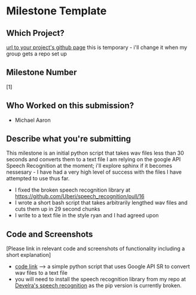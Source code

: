# Milestone Template

## Which Project?
[url to your project's github page](https://github.com/develra/Hackathon_Final)
this is temporary - i'll change it when my group gets a repo set up

## Milestone Number
[1]

## Who Worked on this submission?
* Michael Aaron

## Describe what you're submitting
This milestone is an initial python script that takes wav files less than 30 seconds and converts them to a text file
I am relying on the google API Speech Recognition at the moment; i'll explore sphinx if it becomes nessesary - I have
had a very high level of success with the files I have attempted to use thus far.
* I fixed the broken speech recognition library at https://github.com/Uberi/speech_recognition/pull/16
* I wrote a short bash script that takes arbitrarily lengthed wav files and cuts them up in 29 second chunks
* I write to a text file in the style ryan and I had agreed upon


## Code and Screenshots
[Please link in relevant code and screenshots of functionality including a short explanation]
* [code link](https://github.com/develra/Hackathon_Final/blob/master/wav2text_initial.py) --> a simple python script that uses Google API SR to convert wav files to a text file
* you will need to install the speech recognition library from my repo at
[Develra's speech recognition](https://github.com/develra/speech_recognition) as the pip version is currently broken.  
